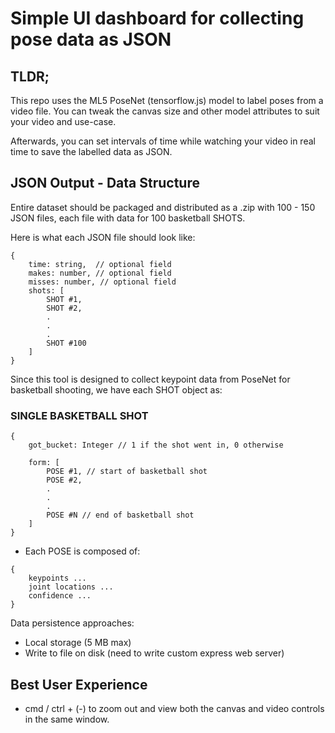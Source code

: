 # Simple UI dashboard for collecting pose data as JSON

## TLDR;

This repo uses the ML5 PoseNet (tensorflow.js) model to label poses from a video file. You can tweak the canvas size and other model attributes to suit your video and use-case.


Afterwards, you can set intervals of time while watching your video in real time to save the labelled data as JSON. 


## JSON Output - Data Structure

Entire dataset should be packaged and distributed as a .zip with 100 - 150 JSON files, each file with data for 100 basketball SHOTS.

Here is what each JSON file should look like:

```
{
    time: string,  // optional field
    makes: number, // optional field
    misses: number, // optional field
    shots: [
        SHOT #1,
        SHOT #2,
        .
        .
        .
        SHOT #100
    ]
}
```

Since this tool is designed to collect keypoint data from PoseNet for basketball shooting, we have each SHOT object as:

### SINGLE BASKETBALL SHOT
```
{ 
    got_bucket: Integer // 1 if the shot went in, 0 otherwise

    form: [
        POSE #1, // start of basketball shot 
        POSE #2, 
        .
        .
        .
        POSE #N // end of basketball shot
    ]
}
```

- Each POSE is composed of:
```
{
    keypoints ...
    joint locations ...
    confidence ...
}
```

Data persistence approaches:

- Local storage (5 MB max)
- Write to file on disk (need to write custom express web server)

## Best User Experience

- cmd / ctrl + (-) to zoom out and view both the canvas and video controls in the same window. 

